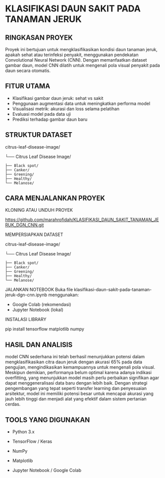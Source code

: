 # KLASIFIKASI DAUN SAKIT PADA TANAMAN JERUK
## RINGKASAN PROYEK
Proyek ini bertujuan untuk mengklasifikasikan kondisi daun tanaman jeruk, apakah sehat atau terinfeksi penyakit, menggunakan pendekatan Convolutional Neural Network (CNN). Dengan memanfaatkan dataset gambar daun, model CNN dilatih untuk mengenali pola visual penyakit pada daun secara otomatis.

## FITUR UTAMA
- Klasifikasi gambar daun jeruk: sehat vs sakit
- Penggunaan augmentasi data untuk meningkatkan performa model
- Visualisasi metrik: akurasi dan loss selama pelatihan
- Evaluasi model pada data uji
- Prediksi terhadap gambar daun baru

## STRUKTUR DATASET

citrus-leaf-disease-image/

└── Citrus Leaf Disease Image/

    ├── Black spot/
    ├── Canker/
    ├── Greening/
    ├── Healthy/
    └── Melanose/

## CARA MENJALANKAN PROYEK
KLONING ATAU UNDUH PROYEK

https://github.com/marahrofidah/KLASIFIKASI_DAUN_SAKIT_TANAMAN_JERUK_DGN_CNN.git

MEMPERSIAPKAN DATASET

citrus-leaf-disease-image/

└── Citrus Leaf Disease Image/

    ├── Black spot/
    ├── Canker/
    ├── Greening/
    ├── Healthy/
    └── Melanose/

JALANKAN NOTEBOOK
Buka file klasifikasi-daun-sakit-pada-tanaman-jeruk-dgn-cnn.ipynb menggunakan:

 - Google Colab (rekomendasi)
 - Jupyter Notebook (lokal)

INSTALASI LIBRARY 

pip install tensorflow matplotlib numpy


## HASIL DAN ANALISIS
model CNN sederhana ini telah berhasil menunjukkan potensi dalam mengklasifikasikan citra daun jeruk dengan akurasi 65% pada data pengujian, mengindikasikan kemampuannya untuk mengenali pola visual. Meskipun demikian, performanya belum optimal karena adanya indikasi overfitting, yang menunjukkan model masih perlu perbaikan signifikan agar dapat menggeneralisasi data baru dengan lebih baik. Dengan strategi pengembangan yang tepat seperti transfer learning dan penyesuaian arsitektur, model ini memiliki potensi besar untuk mencapai akurasi yang jauh lebih tinggi dan menjadi alat yang efektif dalam sistem pertanian cerdas.

## TOOLS YANG DIGUNAKAN
- Python 3.x

- TensorFlow / Keras

- NumPy

- Matplotlib

- Jupyter Notebook / Google Colab

